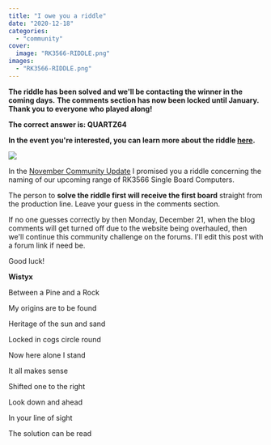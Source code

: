 ```yaml
---
title: "I owe you a riddle"
date: "2020-12-18"
categories: 
  - "community"
cover: 
  image: "RK3566-RIDDLE.png"
images:
  - "RK3566-RIDDLE.png"
---
```


**The riddle has been solved and we'll be contacting the winner in the coming days.** **The comments section has now been locked until January. Thank you to everyone who played along!**

**The correct answer is: QUARTZ64**

**In the event you're interested, you can learn more about the riddle [here](https://forum.pine64.org/showthread.php?tid=12585).**

![](/blog/images/RK3566-RIDDLE.png)

In the [November Community Update](https://www.pine64.org/2020/11/15/november-update-kde-pinephone-ce-and-a-peek-into-the-future/) I promised you a riddle concerning the naming of our upcoming range of RK3566 Single Board Computers.

The person to **solve the riddle first will receive the first board** straight from the production line. Leave your guess in the comments section.  

If no one guesses correctly by then Monday, December 21, when the blog comments will get turned off due to the website being overhauled, then we'll continue this community challenge on the forums. I'll edit this post with a forum link if need be.

Good luck!

**Wistyx**

Between a Pine and a Rock

My origins are to be found

Heritage of the sun and sand

Locked in cogs circle round

Now here alone I stand

It all makes sense

Shifted one to the right

Look down and ahead

In your line of sight

The solution can be read
